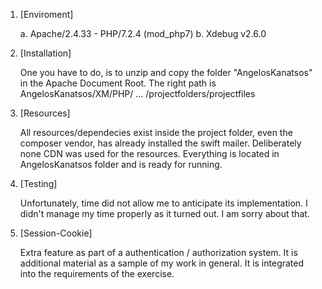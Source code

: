1. [Enviroment]

    a. Apache/2.4.33 - PHP/7.2.4 (mod_php7)
    b. Xdebug v2.6.0 

2. [Installation]

    One you have to do, is to unzip and copy the folder "AngelosKanatsos" in the Apache Document Root. The right path is AngelosKanatsos/XM/PHP/ ... /projectfolders/projectfiles

3. [Resources]

    All resources/dependecies exist inside the project folder, even the composer vendor, has already installed the swift mailer. Deliberately none CDN was used for the resources. Everything is located in AngelosKanatsos folder and is ready for running.

4. [Testing]

    Unfortunately, time did not allow me to anticipate its implementation. I didn't manage my time properly as it turned out. I am sorry about that.

5. [Session-Cookie]

    Extra feature as part of a authentication / authorization system. It is additional material as a sample of my work in general. It is integrated into the requirements of the exercise.

